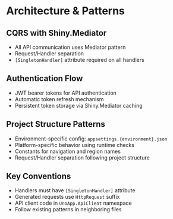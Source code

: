 # Architecture & Patterns

## CQRS with Shiny.Mediator
- All API communication uses Mediator pattern
- Request/Handler separation
- `[SingletonHandler]` attribute required on all handlers

## Authentication Flow
- JWT bearer tokens for API authentication
- Automatic token refresh mechanism
- Persistent token storage via Shiny.Mediator caching

## Project Structure Patterns
- Environment-specific config: `appsettings.{environment}.json`
- Platform-specific behavior using runtime checks
- Constants for navigation and region names
- Request/Handler separation following project structure

## Key Conventions
- Handlers must have `[SingletonHandler]` attribute
- Generated requests use `HttpRequest` suffix
- API client code in `UnoApp.ApiClient` namespace
- Follow existing patterns in neighboring files